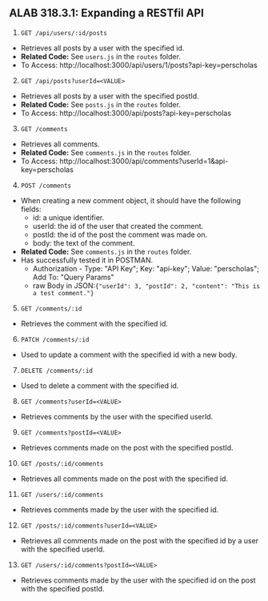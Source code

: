 ## ALAB 318.3.1: Expanding a RESTfil API

1. `GET /api/users/:id/posts`

- Retrieves all posts by a user with the specified id.
- **Related Code:** See `users.js` in the `routes` folder.
- To Access: http://localhost:3000/api/users/1/posts?api-key=perscholas

2. `GET /api/posts?userId=<VALUE>`

- Retrieves all posts by a user with the specified postId.
- **Related Code:** See `posts.js` in the `routes` folder.
- To Access: http://localhost:3000/api/posts?api-key=perscholas

3. `GET /comments`

- Retrieves all comments.
- **Related Code:** See `comments.js` in the `routes` folder.
- To Access: http://localhost:3000/api/comments?userId=1&api-key=perscholas

4. `POST /comments`

- When creating a new comment object, it should have the following fields:
  - id: a unique identifier.
  - userId: the id of the user that created the comment.
  - postId: the id of the post the comment was made on.
  - body: the text of the comment.
- **Related Code:** See `comments.js` in the `routes` folder.
- Has successfully tested it in POSTMAN.
  - Authorization - Type: "API Key"; Key: "api-key"; Value: "perscholas"; Add To: "Query Params"
  - raw Body in JSON:`{"userId": 3, "postId": 2, "content": "This is a test comment."}`

5. `GET /comments/:id`

- Retrieves the comment with the specified id.

6. `PATCH /comments/:id`

- Used to update a comment with the specified id with a new body.

7. `DELETE /comments/:id`

- Used to delete a comment with the specified id.

8. `GET /comments?userId=<VALUE>`

- Retrieves comments by the user with the specified userId.

9. `GET /comments?postId=<VALUE>`

- Retrieves comments made on the post with the specified postId.

10. `GET /posts/:id/comments`

- Retrieves all comments made on the post with the specified id.

11. `GET /users/:id/comments`

- Retrieves comments made by the user with the specified id.

12. `GET /posts/:id/comments?userId=<VALUE>`

- Retrieves all comments made on the post with the specified id by a user with the specified userId.

13. `GET /users/:id/comments?postId=<VALUE>`

- Retrieves comments made by the user with the specified id on the post with the specified postId.
